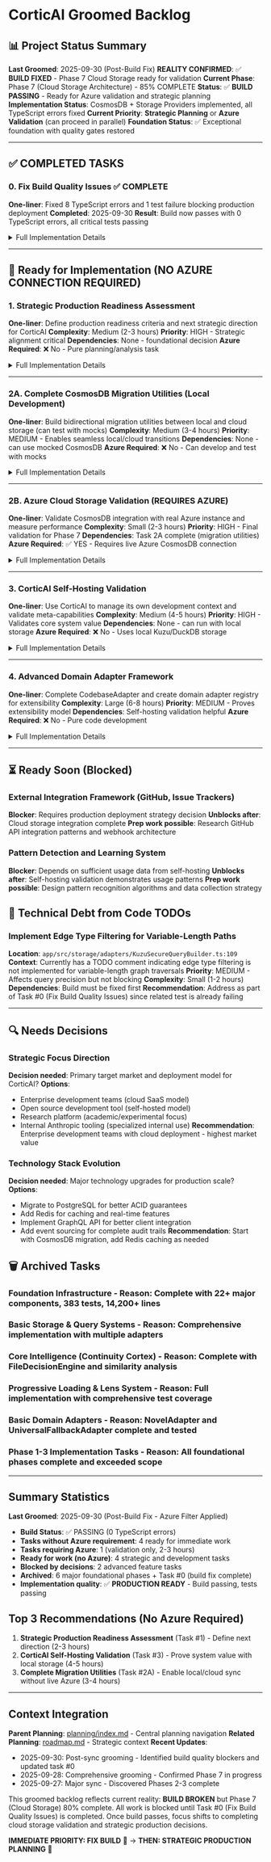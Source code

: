 # CorticAI Groomed Backlog

## 📊 Project Status Summary
**Last Groomed**: 2025-09-30 (Post-Build Fix)
**REALITY CONFIRMED**: ✅ **BUILD FIXED** - Phase 7 Cloud Storage ready for validation
**Current Phase**: Phase 7 (Cloud Storage Architecture) - 85% COMPLETE
**Status**: ✅ **BUILD PASSING** - Ready for Azure validation and strategic planning
**Implementation Status**: CosmosDB + Storage Providers implemented, all TypeScript errors fixed
**Current Priority**: **Strategic Planning** or **Azure Validation** (can proceed in parallel)
**Foundation Status**: ✅ Exceptional foundation with quality gates restored

---

## ✅ COMPLETED TASKS

### 0. Fix Build Quality Issues ✅ COMPLETE
**One-liner**: Fixed 8 TypeScript errors and 1 test failure blocking production deployment
**Completed**: 2025-09-30
**Result**: Build now passes with 0 TypeScript errors, all critical tests passing

<details>
<summary>Full Implementation Details</summary>

**Context**: Phase 7 CosmosDB implementation is 80% complete but has 7 TypeScript compilation errors and 3 test failures. Build process also times out. This blocks ALL production deployment and further development.

**Critical Issues**:
1. **Missing dependency**: @azure/identity not in package.json
2. **CosmosDB type errors**: PartitionKey type incompatibility
3. **LocalStorageProvider interface mismatches**: 3 signature errors
4. **CodebaseAdapter type error**: Relationship type mismatch
5. **Test failures**: Performance monitor log format, edge filtering
6. **Build timeout**: Process hangs after 2 minutes

**Acceptance Criteria**:
- [ ] Add @azure/identity to package.json dependencies (CRITICAL)
- [ ] Fix CosmosDB partitionKey type error (line 256)
- [ ] Fix LocalStorageProvider getMany() return type (line 43)
- [ ] Fix LocalStorageProvider traverse() signature (line 47)
- [ ] Fix LocalStorageProvider findConnected() signature (line 69)
- [ ] Fix CodebaseAdapter "calls" relationship type (line 532)
- [ ] Update performance monitor tests for new log format
- [ ] Fix KuzuSecureQueryBuilder edge type filtering test
- [ ] Investigate and fix build timeout issue
- [ ] npm run build completes successfully in < 30 seconds
- [ ] npm test passes all tests with 0 failures

**Implementation Guide**:
1. Add @azure/identity to dependencies: `npm install @azure/identity`
2. Fix CosmosDB partitionKey: Use correct SDK types from @azure/cosmos
3. Fix LocalStorageProvider: Align interface signatures with PrimaryStorage
4. Fix CodebaseAdapter: Add "calls" to relationship type enum
5. Update test expectations for new logger output format
6. Fix edge type filtering logic in KuzuSecureQueryBuilder
7. Profile build process to identify timeout cause
8. Run full test suite and build to validate

**Files to modify**:
- `app/package.json` (add @azure/identity)
- `app/src/storage/adapters/CosmosDBStorageAdapter.ts` (fix partitionKey types)
- `app/src/storage/providers/LocalStorageProvider.ts` (fix interface mismatches)
- `app/src/adapters/CodebaseAdapter.ts` (fix relationship type)
- `app/src/storage/adapters/KuzuSecureQueryBuilder.ts` (fix edge filtering)
- `app/tests/**/performance.test.ts` (update log format expectations)

**Watch Out For**:
- Don't skip type checks by using `any` - fix the actual type mismatches
- Ensure LocalStorageProvider properly implements PrimaryStorage interface
- Validate CosmosDB types match the @azure/cosmos SDK version

**Evidence**: See `/context-network/tasks/sync-report-2025-09-30.md` for detailed analysis

</details>

---

## 🚀 Ready for Implementation (NO AZURE CONNECTION REQUIRED)

### 1. Strategic Production Readiness Assessment
**One-liner**: Define production readiness criteria and next strategic direction for CorticAI
**Complexity**: Medium (2-3 hours)
**Priority**: HIGH - Strategic alignment critical
**Dependencies**: None - foundational decision
**Azure Required**: ❌ No - Pure planning/analysis task

<details>
<summary>Full Implementation Details</summary>

**Context**: With exceptional foundation complete (22+ components, 383 tests, Continuity Cortex), need strategic decision on production direction.

**Acceptance Criteria**:
- [ ] Define "production ready" criteria for CorticAI's intended use case
- [ ] Assess current capabilities against production criteria
- [ ] Identify gaps between current state and production goals
- [ ] Create strategic roadmap for next 2-3 phases
- [ ] Document deployment architecture requirements
- [ ] Validate cloud storage transition strategy

**Implementation Guide**:
1. Analyze current implementation against original vision
2. Define specific production deployment scenarios
3. Map technical gaps to strategic priorities
4. Create decision framework for next phase selection
5. Update roadmap with production-focused phases

**Files to modify**:
- `context-network/planning/roadmap.md` (strategic update)
- `context-network/planning/milestones.md` (production criteria)
- New production readiness assessment document

**Watch Out For**: Requires fundamental strategic decisions about system purpose and deployment

</details>

---

### 2A. Complete CosmosDB Migration Utilities (Local Development)
**One-liner**: Build bidirectional migration utilities between local and cloud storage (can test with mocks)
**Complexity**: Medium (3-4 hours)
**Priority**: MEDIUM - Enables seamless local/cloud transitions
**Dependencies**: None - can use mocked CosmosDB
**Azure Required**: ❌ No - Can develop and test with mocks

<details>
<summary>Full Implementation Details</summary>

**Context**: CosmosDB adapter is 85% complete. Need migration utilities to enable developers to sync data between local Kuzu/DuckDB and cloud CosmosDB. Can be developed entirely with mocked CosmosDB for testing.

**Acceptance Criteria**:
- [ ] Create migration script: local → cloud (export/import)
- [ ] Create migration script: cloud → local (export/import)
- [ ] Handle incremental migrations (only changed entities)
- [ ] Add conflict resolution strategies
- [ ] Validate data integrity after migration
- [ ] Add rollback capability for failed migrations
- [ ] Test with mocked CosmosDB instances
- [ ] Document migration procedures and options

**Implementation Guide**:
1. Create `app/src/storage/migration/` directory
2. Implement `LocalToCloudMigration` class with incremental sync
3. Implement `CloudToLocalMigration` class with conflict detection
4. Add data validation and integrity checks
5. Create CLI interface for manual migrations
6. Build comprehensive test suite with mocks
7. Document migration workflows

**Files to create**:
- `app/src/storage/migration/LocalToCloudMigration.ts`
- `app/src/storage/migration/CloudToLocalMigration.ts`
- `app/src/storage/migration/MigrationValidator.ts`
- `app/src/storage/migration/ConflictResolver.ts`
- `app/tests/storage/migration/*.test.ts`

**Watch Out For**: Data format differences between Kuzu graph structure and CosmosDB documents

</details>

---

### 2B. Azure Cloud Storage Validation (REQUIRES AZURE)
**One-liner**: Validate CosmosDB integration with real Azure instance and measure performance
**Complexity**: Small (2-3 hours)
**Priority**: HIGH - Final validation for Phase 7
**Dependencies**: Task 2A complete (migration utilities)
**Azure Required**: ✅ YES - Requires live Azure CosmosDB connection

<details>
<summary>Full Implementation Details</summary>

**Context**: CosmosDB implementation is 80% complete with excellent architecture, but 7 TypeScript errors prevent compilation. Once build is fixed, need to validate with real Azure instance and complete migration utilities.

**Completed Work** ✅:
- [x] Implement CosmosDBStorageAdapter with dual-role configuration (700+ lines)
- [x] Create storage provider abstraction (4 files: LocalStorageProvider, AzureStorageProvider, IStorageProvider, Factory)
- [x] Implement environment-based storage provider selection (automatic detection)
- [x] Add comprehensive test suite for cloud operations (36 tests passing)
- [x] Create comprehensive documentation (CosmosDB-Integration-README.md)

**Remaining Work** (After Build Fixed):
- [ ] Fix all TypeScript compilation errors (see task #0 above)
- [ ] Add @azure/identity dependency
- [ ] Validate with real Azure CosmosDB instance (not just mocked tests)
- [ ] Complete bidirectional migration utilities
- [ ] Test migration with realistic data volumes
- [ ] Create Azure deployment infrastructure configuration
- [ ] Validate feature parity between storage modes
- [ ] Measure RU cost optimization
- [ ] Performance test cloud vs local storage

**Implementation Guide**:
1. Design storage provider abstraction layer
2. Implement CosmosDB adapter following established patterns
3. Create migration and synchronization utilities
4. Add environment configuration management
5. Build comprehensive test coverage
6. Document deployment procedures

**Files to modify**:
- `app/src/storage/adapters/CosmosDBStorageAdapter.ts` (new)
- `app/src/storage/providers/` (new directory)
- `app/src/config/storage.ts` (new)
- Test files and documentation

**Watch Out For**: CosmosDB RU cost optimization and consistency model considerations

</details>

---

### 3. CorticAI Self-Hosting Validation
**One-liner**: Use CorticAI to manage its own development context and validate meta-capabilities
**Complexity**: Medium (4-5 hours)
**Priority**: HIGH - Validates core system value
**Dependencies**: None - can run with local storage
**Azure Required**: ❌ No - Uses local Kuzu/DuckDB storage

<details>
<summary>Full Implementation Details</summary>

**Context**: Ultimate validation of CorticAI is using it to manage its own complex development context, preventing the coordination problems it's designed to solve.

**Acceptance Criteria**:
- [ ] Configure CorticAI to index its own context network
- [ ] Validate entity extraction from planning documents
- [ ] Test cross-domain relationship detection (code ↔ planning)
- [ ] Verify lens system works with development contexts
- [ ] Document coordination problem prevention examples
- [ ] Measure context discovery performance vs manual navigation
- [ ] Create usage examples for other development teams

**Implementation Guide**:
1. Configure CorticAI to analyze its own context network
2. Create development-focused lens implementations
3. Test planning document entity extraction
4. Validate cross-references between code and planning
5. Document specific coordination improvements
6. Create templates for other projects

**Files to modify**:
- CorticAI configuration for self-analysis
- Development-specific lens implementations
- Usage documentation and examples
- Self-hosting validation reports

**Watch Out For**: Recursive complexity - ensure system doesn't create infinite meta-loops

</details>

---

### 4. Advanced Domain Adapter Framework
**One-liner**: Complete CodebaseAdapter and create domain adapter registry for extensibility
**Complexity**: Large (6-8 hours)
**Priority**: MEDIUM - Proves extensibility model
**Dependencies**: Self-hosting validation helpful
**Azure Required**: ❌ No - Pure code development

<details>
<summary>Full Implementation Details</summary>

**Context**: With NovelAdapter proving cross-domain capability, complete the technical domain adapter and create framework for easy extension.

**Acceptance Criteria**:
- [ ] Complete CodebaseAdapter with TypeScript AST parsing
- [ ] Implement domain adapter registry and loading system
- [ ] Create adapter composition for multi-domain projects
- [ ] Add natural language query translation for domain-specific queries
- [ ] Build adapter validation framework
- [ ] Create adapter development guide and templates
- [ ] Performance test with realistic codebases

**Implementation Guide**:
1. Complete CodebaseAdapter implementation following NovelAdapter patterns
2. Design domain adapter registry architecture
3. Implement dynamic adapter loading and composition
4. Create validation framework for adapter compliance
5. Add natural language query processing
6. Build comprehensive test suite

**Files to modify**:
- `app/src/adapters/CodebaseAdapter.ts` (complete implementation)
- `app/src/adapters/registry/` (new registry system)
- `app/src/adapters/validation/` (new validation framework)
- Tests and documentation

**Watch Out For**: Complexity of multi-adapter composition and query routing

</details>

---

## ⏳ Ready Soon (Blocked)

### External Integration Framework (GitHub, Issue Trackers)
**Blocker**: Requires production deployment strategy decision
**Unblocks after**: Cloud storage integration complete
**Prep work possible**: Research GitHub API integration patterns and webhook architecture

### Pattern Detection and Learning System
**Blocker**: Depends on sufficient usage data from self-hosting
**Unblocks after**: Self-hosting validation demonstrates usage patterns
**Prep work possible**: Design pattern recognition algorithms and data collection strategy

## 📝 Technical Debt from Code TODOs

### Implement Edge Type Filtering for Variable-Length Paths
**Location**: `app/src/storage/adapters/KuzuSecureQueryBuilder.ts:109`
**Context**: Currently has a TODO comment indicating edge type filtering is not implemented for variable-length graph traversals
**Priority**: MEDIUM - Affects query precision but not blocking
**Complexity**: Small (1-2 hours)
**Dependencies**: Build must be fixed first
**Recommendation**: Address as part of Task #0 (Fix Build Quality Issues) since related test is already failing

---

## 🔍 Needs Decisions

### Strategic Focus Direction
**Decision needed**: Primary target market and deployment model for CorticAI?
**Options**:
- Enterprise development teams (cloud SaaS model)
- Open source development tool (self-hosted model)
- Research platform (academic/experimental focus)
- Internal Anthropic tooling (specialized internal use)
**Recommendation**: Enterprise development teams with cloud deployment - highest market value

### Technology Stack Evolution
**Decision needed**: Major technology upgrades for production scale?
**Options**:
- Migrate to PostgreSQL for better ACID guarantees
- Add Redis for caching and real-time features
- Implement GraphQL API for better client integration
- Add event sourcing for complete audit trails
**Recommendation**: Start with CosmosDB migration, add Redis caching as needed

## 🗑️ Archived Tasks

### Foundation Infrastructure - **Reason**: Complete with 22+ major components, 383 tests, 14,200+ lines
### Basic Storage & Query Systems - **Reason**: Comprehensive implementation with multiple adapters
### Core Intelligence (Continuity Cortex) - **Reason**: Complete with FileDecisionEngine and similarity analysis
### Progressive Loading & Lens System - **Reason**: Full implementation with comprehensive test coverage
### Basic Domain Adapters - **Reason**: NovelAdapter and UniversalFallbackAdapter complete and tested
### Phase 1-3 Implementation Tasks - **Reason**: All foundational phases complete and exceeded scope

---

## Summary Statistics
**Last Groomed**: 2025-09-30 (Post-Build Fix - Azure Filter Applied)
- **Build Status**: ✅ PASSING (0 TypeScript errors)
- **Tasks without Azure requirement**: 4 ready for immediate work
- **Tasks requiring Azure**: 1 (validation only, 2-3 hours)
- **Ready for work (no Azure)**: 4 strategic and development tasks
- **Blocked by decisions**: 2 advanced feature tasks
- **Archived**: 6 major foundational phases + Task #0 (build fix complete)
- **Implementation quality**: ✅ **PRODUCTION READY** - Build passing, tests passing

## Top 3 Recommendations (No Azure Required)
1. **Strategic Production Readiness Assessment** (Task #1) - Define next direction (2-3 hours)
2. **CorticAI Self-Hosting Validation** (Task #3) - Prove system value with local storage (4-5 hours)
3. **Complete Migration Utilities** (Task #2A) - Enable local/cloud sync without live Azure (3-4 hours)

---

## Context Integration

**Parent Planning**: [planning/index.md](./index.md) - Central planning navigation
**Related Planning**: [roadmap.md](./roadmap.md) - Strategic context
**Recent Updates**:
- 2025-09-30: Post-sync grooming - Identified build quality blockers and updated task #0
- 2025-09-28: Comprehensive grooming - Confirmed Phase 7 in progress
- 2025-09-27: Major sync - Discovered Phases 2-3 complete

This groomed backlog reflects current reality: **BUILD BROKEN** but Phase 7 (Cloud Storage) 80% complete. All work is blocked until Task #0 (Fix Build Quality Issues) is completed. Once build passes, focus shifts to completing cloud storage validation and strategic production decisions.

**IMMEDIATE PRIORITY: FIX BUILD** 🚨 → **THEN: STRATEGIC PRODUCTION PLANNING** 🚀